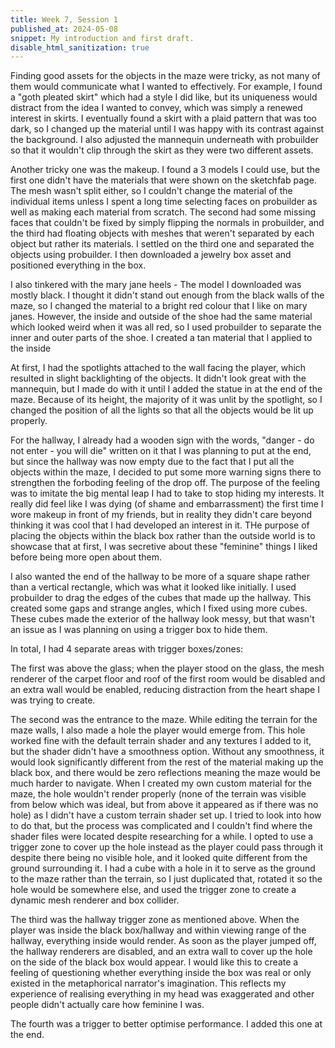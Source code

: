 ```yaml
---
title: Week 7, Session 1
published_at: 2024-05-08
snippet: My introduction and first draft.
disable_html_sanitization: true
---
```



Finding good assets for the objects in the maze were tricky, as not many of them would communicate what I wanted to effectively. For example, I found a "goth pleated skirt" which had a style I did like, but its uniqueness would distract from the idea I wanted to convey, which was simply a renewed interest in skirts. I eventually found a skirt with a plaid pattern that was too dark, so I changed up the material until I was happy with its contrast against the background. I also adjusted the mannequin underneath with probuilder so that it wouldn't clip through the skirt as they were two different assets.

Another tricky one was the makeup. I found a 3 models I could use, but the first one didn't have the materials that were shown on the sketchfab page. The mesh wasn't split either, so I couldn't change the material of the individual items unless I spent a long time selecting faces on probuilder as well as making each material from scratch. The second had some missing faces that couldn't be fixed by simply flipping the normals in probuilder, and the third had floating objects with meshes that weren't separated by each object but rather its materials. I settled on the third one and separated the objects using probuilder. I then downloaded a jewelry box asset and positioned everything in the box. 

I also tinkered with the mary jane heels - The model I downloaded was mostly black. I thought it didn't stand out enough from the black walls of the maze, so I changed the material to a bright red colour that I like on mary janes. However, the inside and outside of the shoe had the same material which looked weird when it was all red, so I used probuilder to separate the inner and outer parts of the shoe. I created a tan material that I applied to the inside

At first, I had the spotlights attached to the wall facing the player, which resulted in slight backlighting of the objects. It didn't look great with the mannequin, but I made do with it until I added the statue in at the end of the maze. Because of its height, the majority of it was unlit by the spotlight, so I changed the position of all the lights so that all the objects would be lit up properly. 

For the hallway, I already had a wooden sign with the words, "danger - do not enter - you will die" written on it that I was planning to put at the end, but since the hallway was now empty due to the fact that I put all the objects within the maze, I decided to put some more warning signs there to strengthen the forboding feeling of the drop off. The purpose of the feeling was to imitate the big mental leap I had to take to stop hiding my interests. It really did feel like I was dying (of shame and embarrassment) the first time I wore makeup in front of my friends, but in reality they didn't care beyond thinking it was cool that I had developed an interest in it. THe purpose of placing the objects within the black box rather than the outside world is to showcase that at first, I was secretive about these "feminine" things I liked before being more open about them. 

I also wanted the end of the hallway to be more of a square shape rather than a vertical rectangle, which was what it looked like initially. I used probuilder to drag the edges of the cubes that made up the hallway. This created some gaps and strange angles, which I fixed using more cubes. These cubes made the exterior of the hallway look messy, but that wasn't an issue as I was planning on using a trigger box to hide them. 

In total, I had 4 separate areas with trigger boxes/zones:

The first was above the glass; when the player stood on the glass, the mesh renderer of the carpet floor and roof of the first room would be disabled and an extra wall would be enabled, reducing distraction from the heart shape I was trying to create. 

The second was the entrance to the maze. While editing the terrain for the maze walls, I also made a hole the player would emerge from. This hole worked fine with the default terrain shader and any textures I added to it, but the shader didn't have a smoothness option. Without any smoothness, it would look significantly different from the rest of the material making up the black box, and there would be zero reflections meaning the maze would be much harder to navigate. When I created my own custom material for the maze, the hole wouldn't render properly (none of the terrain was visible from below which was ideal, but from above it appeared as if there was no hole) as I didn't have a custom terrain shader set up. I tried to look into how to do that, but the process was complicated and I couldn't find where the shader files were located despite researching for a while. I opted to use a trigger zone to cover up the hole instead as the player could pass through it despite there being no visible hole, and it looked quite different from the ground surrounding it. I had a cube with a hole in it to serve as the ground to the maze rather than the terrain, so I just duplicated that, rotated it so the hole would be somewhere else, and used the trigger zone to create a dynamic mesh renderer and box collider. 

The third was the hallway trigger zone as mentioned above. When the player was inside the black box/hallway and within viewing range of the hallway, everything inside would render. As soon as the player jumped off, the hallway renderers are disabled, and an extra wall to cover up the hole on the side of the black box would appear. I would like this to create a feeling of questioning whether everything inside the box was real or only existed in the metaphorical narrator's imagination. This reflects my experience of realising everything in my head was exaggerated and other people didn't actually care how feminine I was.

The fourth was a trigger to better optimise performance. I added this one at the end.



<br><br>